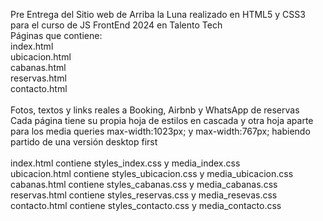 Pre Entrega del Sitio web de Arriba la Luna realizado en HTML5 y CSS3 para el curso de JS FrontEnd 2024 en Talento Tech<br>
Páginas que contiene: <br>
index.html<br>
ubicacion.html<br>
cabanas.html<br>
reservas.html<br>
contacto.html<br>
<br>
Fotos, textos y links reales a Booking, Airbnb y WhatsApp de reservas<br>
Cada página tiene su propia hoja de estilos en cascada y otra hoja aparte para los media queries max-width:1023px; y max-width:767px; habiendo partido de una versión desktop first<br>
<br>
index.html contiene styles_index.css y media_index.css<br>
ubicacion.html contiene styles_ubicacion.css y media_ubicacion.css<br>
cabanas.html contiene styles_cabanas.css y media_cabanas.css<br>
reservas.html contiene styles_reservas.css y media_resevas.css<br>
contacto.html contiene styles_contacto.css y media_contacto.css
